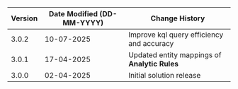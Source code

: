 | **Version** | **Date Modified (DD-MM-YYYY)** | **Change History**                          |
|-------------|--------------------------------|---------------------------------------------|
| 3.0.2       | 10-07-2025                     | Improve kql query efficiency and accuracy|
| 3.0.1       | 17-04-2025                     | Updated entity mappings of **Analytic Rules**|
| 3.0.0       | 02-04-2025                     | Initial solution release					 |
